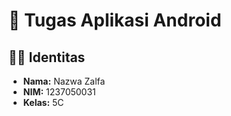# 📱 Tugas Aplikasi Android

## 👩‍💻 Identitas
- **Nama:** Nazwa Zalfa
- **NIM:** 1237050031
- **Kelas:** 5C
  
